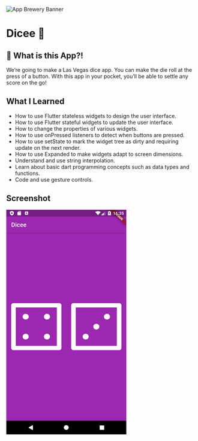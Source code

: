 ![App Brewery Banner](https://github.com/londonappbrewery/Images/blob/master/AppBreweryBanner.png)


# Dicee 🎲



## 🤔 What is this App?!

We’re going to make a Las Vegas dice app. You can make the die roll at the press of a button. With this app in your pocket, you’ll be able to settle any score on the go!


## What I Learned 

- How to use Flutter stateless widgets to design the user interface.
- How to use Flutter stateful widgets to update the user interface.
- How to change the properties of various widgets.
- How to use onPressed listeners to detect when buttons are pressed.
- How to use setState to mark the widget tree as dirty and requiring update on the next render.
- How to use Expanded to make widgets adapt to screen dimensions.
- Understand and use string interpolation.
- Learn about basic dart programming concepts such as data types and functions.
- Code and use gesture controls.
## Screenshot
<img src="screenshot/Screenshot_1588271733.png" height="600" width="320">
